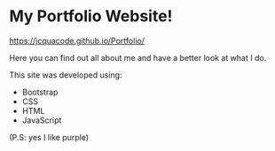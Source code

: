 # My Portfolio Website!

https://jcquacode.github.io/Portfolio/

Here you can find out all about me and have a better look at what I do.

This site was developed using:
- Bootstrap
- CSS
- HTML
- JavaScript

(P.S: yes I like purple)
